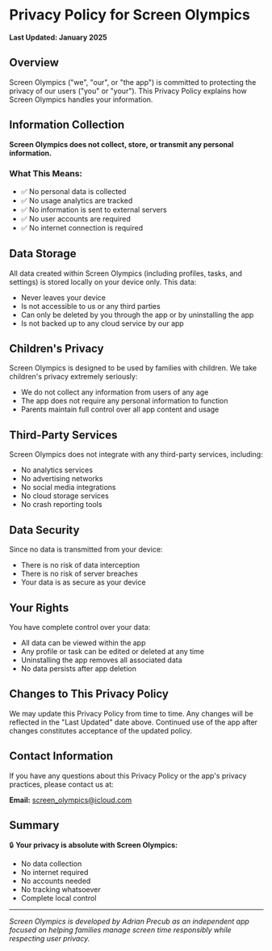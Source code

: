 # Privacy Policy for Screen Olympics

**Last Updated: January 2025**

## Overview

Screen Olympics ("we", "our", or "the app") is committed to protecting the privacy of our users ("you" or "your"). This Privacy Policy explains how Screen Olympics handles your information.

## Information Collection

**Screen Olympics does not collect, store, or transmit any personal information.**

### What This Means:
- ✅ No personal data is collected
- ✅ No usage analytics are tracked
- ✅ No information is sent to external servers
- ✅ No user accounts are required
- ✅ No internet connection is required

## Data Storage

All data created within Screen Olympics (including profiles, tasks, and settings) is stored locally on your device only. This data:

- Never leaves your device
- Is not accessible to us or any third parties
- Can only be deleted by you through the app or by uninstalling the app
- Is not backed up to any cloud service by our app

## Children's Privacy

Screen Olympics is designed to be used by families with children. We take children's privacy extremely seriously:

- We do not collect any information from users of any age
- The app does not require any personal information to function
- Parents maintain full control over all app content and usage

## Third-Party Services

Screen Olympics does not integrate with any third-party services, including:
- No analytics services
- No advertising networks
- No social media integrations
- No cloud storage services
- No crash reporting tools

## Data Security

Since no data is transmitted from your device:
- There is no risk of data interception
- There is no risk of server breaches
- Your data is as secure as your device

## Your Rights

You have complete control over your data:
- All data can be viewed within the app
- Any profile or task can be edited or deleted at any time
- Uninstalling the app removes all associated data
- No data persists after app deletion

## Changes to This Privacy Policy

We may update this Privacy Policy from time to time. Any changes will be reflected in the "Last Updated" date above. Continued use of the app after changes constitutes acceptance of the updated policy.

## Contact Information

If you have any questions about this Privacy Policy or the app's privacy practices, please contact us at:

**Email:** screen_olympics@icloud.com

## Summary

🔒 **Your privacy is absolute with Screen Olympics:**
- No data collection
- No internet required
- No accounts needed
- No tracking whatsoever
- Complete local control

---

*Screen Olympics is developed by Adrian Precub as an independent app focused on helping families manage screen time responsibly while respecting user privacy.*
